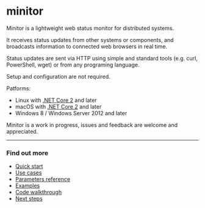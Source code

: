 # minitor
Minitor is a lightweight web status monitor for distributed systems.

It receives status updates from other systems or components, and broadcasts information to connected web browsers in real time.

Status updates are sent via HTTP  using simple and standard tools (e.g. curl, PowerShell, wget) or from any programing language.

Setup and configuration are not required.

Patforms:
- Linux with [.NET Core 2](https://www.microsoft.com/net) and later
- macOS with [.NET Core 2](https://www.microsoft.com/net) and later
- Windows 8 / Windows Server 2012 and later

Minitor is a work in progress, issues and feedback are welcome and appreciated.

---

### Find out more
- [Quick start](docs/start.md)
- [Use cases](docs/usage.md)
- [Parameters reference](docs/reference.md)
- [Examples](docs/examples.md)
- [Code walkthrough](docs/walkthrough.md)
- [Next steps](docs/next.md)
